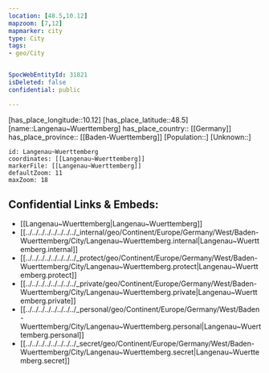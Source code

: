 ```yaml
---
location: [48.5,10.12] 
mapzoom: [7,12] 
mapmarker: city 
type: City
tags:
- geo/City


SpocWebEntityId: 31821
isDeleted: false
confidential: public

---
```

[has_place_longitude::10.12] 
[has_place_latitude::48.5] 
[name::Langenau~Wuerttemberg] 
has_place_country:: [[Germany]]  
has_place_province:: [[Baden-Wuerttemberg]] 
[Population::] 
[Unknown::] 


```leaflet
id: Langenau~Wuerttemberg
coordinates: [[Langenau~Wuerttemberg]] 
markerFile: [[Langenau~Wuerttemberg]] 
defaultZoom: 11 
maxZoom: 18
```


## Confidential Links & Embeds: 
- [[Langenau~Wuerttemberg|Langenau~Wuerttemberg]]  
- [[../../../../../../../../_internal/geo/Continent/Europe/Germany/West/Baden-Wuerttemberg/City/Langenau~Wuerttemberg.internal|Langenau~Wuerttemberg.internal]] 
- [[../../../../../../../../_protect/geo/Continent/Europe/Germany/West/Baden-Wuerttemberg/City/Langenau~Wuerttemberg.protect|Langenau~Wuerttemberg.protect]] 
- [[../../../../../../../../_private/geo/Continent/Europe/Germany/West/Baden-Wuerttemberg/City/Langenau~Wuerttemberg.private|Langenau~Wuerttemberg.private]] 
- [[../../../../../../../../_personal/geo/Continent/Europe/Germany/West/Baden-Wuerttemberg/City/Langenau~Wuerttemberg.personal|Langenau~Wuerttemberg.personal]] 
- [[../../../../../../../../_secret/geo/Continent/Europe/Germany/West/Baden-Wuerttemberg/City/Langenau~Wuerttemberg.secret|Langenau~Wuerttemberg.secret]] 
